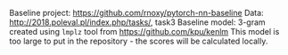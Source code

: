 Baseline project: https://github.com/rnoxy/pytorch-nn-baseline
Data: http://2018.poleval.pl/index.php/tasks/, task3
Baseline model: 
3-gram created using `lmplz` tool from https://github.com/kpu/kenlm
This model is too large to put in the repository - the scores will be calculated locally.
